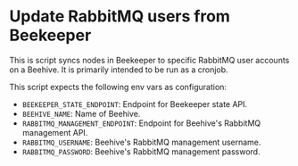 # Update RabbitMQ users from Beekeeper

This is script syncs nodes in Beekeeper to specific RabbitMQ user accounts on a Beehive. It is primarily intended to be run as a cronjob.

This script expects the following env vars as configuration:

* `BEEKEEPER_STATE_ENDPOINT`: Endpoint for Beekeeper state API.
* `BEEHIVE_NAME`:  Name of Beehive.
* `RABBITMQ_MANAGEMENT_ENDPOINT`: Endpoint for Beehive's RabbitMQ management API.
* `RABBITMQ_USERNAME`:  Beehive's RabbitMQ management username.
* `RABBITMQ_PASSWORD`: Beehive's RabbitMQ management password.

